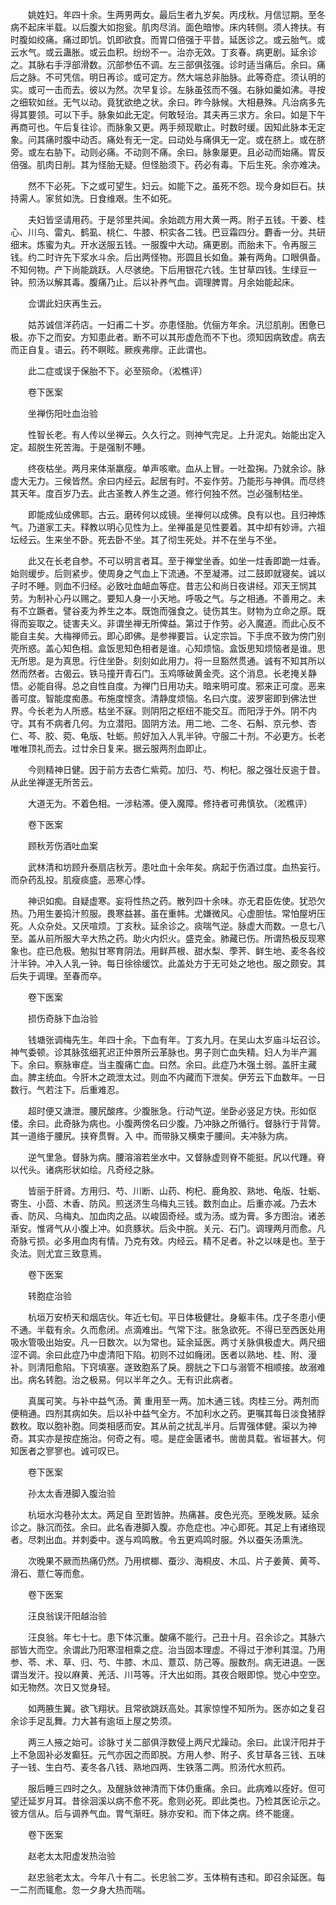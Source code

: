<!-- { "loadSidebar": true } -->
　　姚姓妇。年四十余。生两男两女。最后生者九岁矣。丙戌秋。月信愆期。至冬病不起床半载。以后腹大如抱瓮。肌肉尽消。面色暗惨。床内转侧。须人搀扶。有时腹如绞痛。痛过即饥。饥即欲食。而胃口倍强于平昔。延医诊之。或云胎气。或云水气。或云蛊胀。或云血积。纷纷不一。治亦无效。丁亥春。病更剧。延余诊之。其脉右手浮部滑数。沉部参伍不调。左三部俱弦强。诊时适当痛后。余曰。痛后之脉。不可凭信。明日再诊。或可定方。然大端总非胎脉。此等奇症。须认明的实。或可一击而去。彼以为然。次早复诊。左脉虽弦而不强。右脉如羹如沸。寻按之细软如丝。无气以动。竟犹欲绝之状。余曰。昨今脉候。大相悬殊。凡治病多先得其要领。可以下手。脉象如此无定。何敢轻治。其夫再三求方。余曰。如是下午再商可也。午后复往诊。而脉象又更。两手频现歇止。时数时缓。因知此脉本无定象。问其痛时腹中动否。痛处有无一定。曰动处与痛俱无一定。或在脐上。或在脐旁。或左右胁下。动则必痛。不动则不痛。余曰。脉象屡更。且必动而始痛。胃反倍强。肌肉日削。其为怪胎无疑。但怪胎须下。药必有毒。下后生死。余亦难决。

　　然不下必死。下之或可望生。妇云。如能下之。虽死不怨。现今身如巨石。扶持需人。家贫如洗。日食维艰。生不如死。

　　夫妇皆坚请用药。于是邻里共闻。余始疏方用大黄一两。附子五钱。干姜、桂心、川乌、雷丸、鹤虱、桃仁、牛膝、枳实各二钱。巴豆霜四分。麝香一分。共研细末。炼蜜为丸。开水送服五钱。一服腹中大动。痛更剧。而胎未下。令再服三钱。约二时许先下浆水斗余。后出两怪物。形圆且长如鱼。兼有两角。口眼俱备。不知何物。产下尚能跳跃。人尽骇绝。下后用银花六钱。生甘草四钱。生绿豆一钟。煎汤以解其毒。腹痛乃止。后以补养气血。调理脾胃。月余始能起床。

　　佥谓此妇庆再生云。

　　姑苏诚信洋药店。一妇甫二十岁。亦患怪胎。伉俪方年余。汛愆肌削。困惫已极。亦下之而安。方知患此者。断不可以其形虚危而不下也。须知因病致虚。病去而正自复。语云。药不瞑眩。厥疾弗瘳。正此谓也。

　　此二症或误于保胎不下。必至殒命。（淞樵评）

　　卷下医案

　　坐禅伤阳吐血治验

　　性智长老。有人传以坐禅云。久久行之。则神气完足。上升泥丸。始能出定入定。超脱生死苦海。于是强制不睡。

　　终夜枯坐。两月来体渐羸瘦。单声咳嗽。血从上冒。一吐盈掬。乃就余诊。脉虚大无力。三候皆然。余曰内经云。起居有时。不妄作劳。乃能形与神俱。而尽终其天年。度百岁乃去。此古圣教人养生之道。修行何独不然。岂必强制枯坐。

　　即能成仙成佛耶。古云。磨砖何以成镜。坐禅何以成佛。良有以也。且归神炼气。乃道家工夫。释教以明心见性为上。坐禅虽是见性要着。其中却有妙谛。六祖坛经云。生来坐不卧。死去卧不坐。其了彻生死处。并不在坐与不坐。

　　此又在长老自参。不可以明言者耳。至于禅堂坐香。如坐一炷香即跪一炷香。始则缓步。后则紧步。使周身之气血上下流通。不至凝滞。过二鼓即就寝矣。诚以子时不睡。则血不归经。必致吐血衄血等症。昔志公和尚日夜讲经。邓天王悯其劳。为制补心丹以赐之。要知人身一小天地。呼吸之气。与之相通。不善用之。未有不立蹶者。譬谷麦为养生之本。既饱而强食之。徒伤其生。财物为立命之原。既得而妄取之。徒害夫义。非谓坐禅无所俾益。第过于作劳。必入魔道。而此心反不能自主矣。大梅禅师云。即心即佛。是参禅要旨。认定宗旨。下手庶不致为傍门别壳所惑。盖心知色相。盒饭思知色相者是谁。心知烦恼。盒饭思知烦恼者是谁。思无所思。是为真思。行住坐卧。刻刻如此用力。将一旦豁然贯通。诚有不知其所以然而然者。古偈云。铁马撞开青石门。玉鸡啄破黄金壳。这个消息。长老掩关静悟。必能自得。总之自性自度。为禅门日用功夫。暗来明可度。邪来正可度。恶来善可度。智能度痴愚。布施度悭贪。清静度烦恼。名曰六度。波罗密即到佛法世界。今长老为人所惑。枯坐不寐。则阴阳之枢纽不能交互。而阳浮于外。阴不内守。其有不病者几何。为立潜阳。固阴方法。用二地、二冬、石斛、京元参、杏仁、芩、胶、菀、龟版、牡蛎。煎好加入人乳半钟。守服二十剂。不必更方。长老唯唯顶礼而去。过廿余日复来。据云服两剂血即止。

　　今则精神日健。因于前方去杏仁紫菀。加归、芍、枸杞。服之强壮反逾于昔。从此坐禅遂无所苦云。

　　大道无为。不着色相。一涉粘滞。便入魔障。修持者可弗慎欤。（淞樵评）

　　卷下医案

　　顾秋芳伤酒吐血案

　　武林清和坊顾升泰扇店秋芳。患吐血十余年矣。病起于伤酒过度。血热妄行。而杂药乱投。肌瘦痰盛。恶寒心悸。

　　神识如痴。自疑虚寒。妄将性热之药。散列四十余味。亦无君臣佐使。犹恐欠热。乃用生姜捣汁煎服。畏寒益甚。虽在重帏。尤嫌微风。心虚胆怯。常怕屋坍压死。人众杂处。又厌喧烦。丁亥秋。延余诊之。痰喘气逆。脉虚大而数。一息七八至。盖从前所服大辛大热之药。助火内炽火。盛克金。肺藏已伤。所谓热极反现寒象也。症已危极。勉拟甘寒育阴法。用鲜芦根、甜水梨、荸荠、鲜生地、麦冬各绞汁半钟。冲入人乳一钟。每日徐徐缓饮。此盖处方于无可处之地也。服之颇安。其后失于调理。至春而卒。

　　卷下医案

　　损伤奇脉下血治验

　　钱塘张调梅先生。年四十余。下血有年。丁亥九月。在吴山太岁庙斗坛召诊。神气委顿。诊其脉弦细芤迟正仲景所云革脉也。男子则亡血失精。妇人为半产漏下。余曰。察脉审症。当主腹痛亡血。曰然。余曰。此症乃木强土弱。盖肝主藏血。脾主统血。今肝木之疏泄太过。则血不内藏而下泄矣。伊芳云下血数年。一日数行。气若注下。后重难忍。

　　超时便又溏泄。腰尻酸疼。少腹胀急。行动气逆。坐卧必竖足方快。形如伛偻。余曰。此奇脉为病也。小腹两傍名曰少腹。乃冲脉之所循行。督脉行于背膂。其一道络于腰尻。挟脊贯臀。入 中。而带脉又横束于腰间。夫冲脉为病。

　　逆气里急。督脉为病。腰溶溶若坐水中。又督脉虚则脊不能挺。尻以代踵。脊以代头。诸病形状如绘。凡奇经之脉。

　　皆丽于肝肾。方用归、芍、川断、山药、枸杞、鹿角胶、熟地、龟版、牡蛎、寄生、小茴、木香、防风。煎送济生乌梅丸三钱。数剂血止。后重亦减。乃去木香、防风、乌梅丸、加血肉之品。以峻固奇经。或为汤。或为膏。多方图治。诸恙渐安。惟肾气从小腹上冲。如贲豚状。后灸中脘。关元、石门。调理两月而愈。凡奇脉亏损。必多用血肉有情。乃克有效。内经云。精不足者。补之以味是也。至于灸法。则尤宜三致意焉。

　　卷下医案

　　转胞症治验

　　杭垣万安桥天和烟店伙。年近七旬。平日体极健壮。身躯丰伟。戊子冬患小便不通。半载有余。久而愈闭。点滴难出。气常下注。胀急欲死。不得已至西医处用吸水管吸出始安。凡一日数次。以为常也。延余延医。两寸关脉俱极虚大。两尺细涩不调。余曰此症乃中虚清阳下陷。初则不过如癃闭。医者以熟地、桂、附、漫补。则清阳愈陷。下窍填塞。遂致胞系了戾。膀胱之下口与溺管不相顺接。故溺难出。病名转胞。治之极易。何以半年之久。无有识此病者。

　　真属可笑。与补中益气汤。黄 重用至一两。加木通三钱。肉桂三分。两剂而便稍通。四剂其病如失。后以补中益气全方。不加利水之药。更嘱其每日淡食猪脬数枚。取以胞补胞。同类相感而安。其从前之扰乱半月。后胃强体健。渠以为神奇。其实亦是按症施治。何奇之有。噫。是症金匮诸书。凿凿具载。省垣甚大。何知医者之寥寥也。诚可叹已。

　　卷下医案

　　孙太太香港脚入腹治验

　　杭垣水沟巷孙太太。两足自 至跗皆肿。热痛甚。皮色光亮。至晚发厥。延余诊之。脉沉而弦。余曰。此名香港脚入腹。亦危症也。冲心即死。其足上有诸络现者。尽刺出血。并刺委中。遂与鸡鸣散。令五更鸡鸣时服。外以蚕矢汤熏洗。

　　次晚果不厥而热痛仍然。乃用槟榔、蚕沙、海桐皮、木瓜、片子姜黄、黄芩、滑石、薏仁等而愈。

　　卷下医案

　　汪良翁误汗阳越治验

　　汪良翁。年七十七。患下体沉重。酸痛不能行。己丑十月。召余诊之。其脉六部皆大而空。余谓此乃阳寒湿相乘之症。治当固本理虚。不得过于渗利其湿。乃用参、苓、术、草、归、芍、牛膝、木瓜、薏苡、防己等。服数剂。病无进退。一医谓当发汗。投以麻黄、羌活、川芎等。汗大出如雨。其夜合眼即惊。觉心中空空。如无物然。次日又觉身轻。

　　如两腋生翼。欲飞翔状。且常欲跳跃高处。其家惊惶不知所为。医亦如之复召余诊手足乱舞。力大甚有逾垣上屋之势须。

　　两三人掖之始可。诊脉寸关二部俱浮数侵上两尺尤躁动。余曰。此误汗阳并于上不急固补必发癫狂。元气亦因之而即脱。方用人参、附子、炙甘草各三钱、五味子一钱、生白芍、麦冬各八钱、熟地四两、生铁落二两。煎汤代水煎药。

　　服后睡三四时之久。及醒脉敛神清而下体仍重痛。余曰。此病难以痊好。但可望迁延岁月耳。昔徐洄溪以病不愈不死。愈则必死。即此类也。乃检其医论示之。彼方信从。后与调养气血。胃气渐旺。脉亦安和。而下体之病。终不能瘥。

　　卷下医案

　　赵老太太阳虚发热治验

　　赵忠翁老太太。今年八十有二。长忠翁二岁。玉体稍有违和。即召余延医。每一二剂而辄愈。忽一夕身大热而喘。

